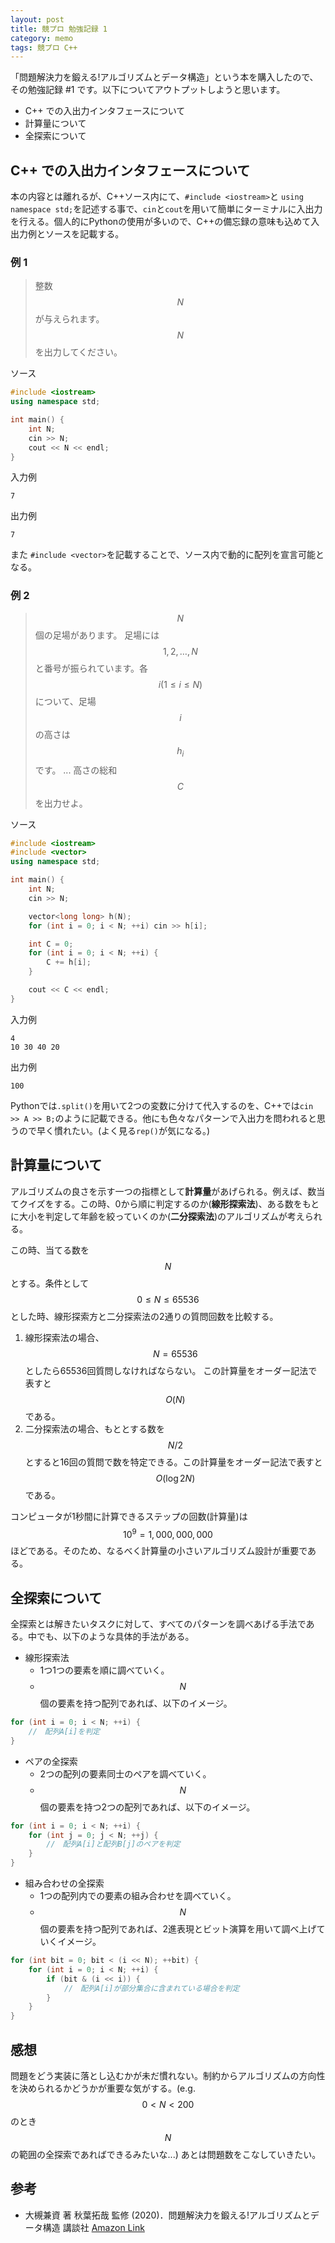 ```yaml
---
layout: post
title: 競プロ 勉強記録 1
category: memo
tags: 競プロ C++
---
```


「問題解決力を鍛える!アルゴリズムとデータ構造」という本を購入したので、その勉強記録 #1 です。以下についてアウトプットしようと思います。
* C++ での入出力インタフェースについて
* 計算量について
* 全探索について
<!--more-->

## C++ での入出力インタフェースについて

本の内容とは離れるが、C++ソース内にて、`#include <iostream>`と `using namespace std;`を記述する事で、`cin`と`cout`を用いて簡単にターミナルに入出力を行える。個人的にPythonの使用が多いので、C++の備忘録の意味も込めて入出力例とソースを記載する。

### 例 1
> 整数 $$ N $$ が与えられます。$$ N $$ を出力してください。

ソース
```cpp
#include <iostream>
using namespace std;

int main() {
    int N;
    cin >> N;
    cout << N << endl;
}

```
入力例
```
7
```

出力例
```
7
```

また `#include <vector>`を記載することで、ソース内で動的に配列を宣言可能となる。

### 例 2
> $$N$$ 個の足場があります。 足場には $$ 1,2,…,N $$ と番号が振られています。各 $$ i (1 \leq i \leq N) $$ について、足場 $$ i $$ の高さは $$ h_i $$ です。 ... 高さの総和 $$ C $$ を出力せよ。

ソース
```cpp
#include <iostream>
#include <vector>
using namespace std;

int main() {
    int N;
    cin >> N;

    vector<long long> h(N);
    for (int i = 0; i < N; ++i) cin >> h[i];

    int C = 0;
    for (int i = 0; i < N; ++i) {
        C += h[i];
    }

    cout << C << endl;    
}
```

入力例
```
4
10 30 40 20
```

出力例
```
100
```

Pythonでは`.split()`を用いて2つの変数に分けて代入するのを、C++では`cin >> A >> B;`のように記載できる。他にも色々なパターンで入出力を問われると思うので早く慣れたい。(よく見る`rep()`が気になる。)

## 計算量について

アルゴリズムの良さを示す一つの指標として**計算量**があげられる。例えば、数当てクイズをする。この時、0から順に判定するのか(**線形探索法**)、ある数をもとに大小を判定して年齢を絞っていくのか(**二分探索法**)のアルゴリズムが考えられる。

この時、当てる数を $$ N $$とする。条件として$$ 0 \leq N \leq 65536 $$とした時、線形探索方と二分探索法の2通りの質問回数を比較する。
1. 線形探索法の場合、$$ N = 65536 $$としたら65536回質問しなければならない。 この計算量をオーダー記法で表すと $$ O(N) $$ である。
2. 二分探索法の場合、もととする数を $$ N/2 $$とすると16回の質問で数を特定できる。この計算量をオーダー記法で表すと $$ O(\log{2} N) $$ である。

コンピュータが1秒間に計算できるステップの回数(計算量)は $$ 10^{9} = 1,000,000,000 $$ ほどである。そのため、なるべく計算量の小さいアルゴリズム設計が重要である。

## 全探索について

全探索とは解きたいタスクに対して、すべてのパターンを調べあげる手法である。中でも、以下のような具体的手法がある。
* 線形探索法
    * 1つ1つの要素を順に調べていく。
    * $$ N $$個の要素を持つ配列であれば、以下のイメージ。
    
```cpp
for (int i = 0; i < N; ++i) {
    //　配列A[i]を判定
}
```

* ペアの全探索
    * 2つの配列の要素同士のペアを調べていく。
    * $$ N $$個の要素を持つ2つの配列であれば、以下のイメージ。

```cpp
for (int i = 0; i < N; ++i) {
    for (int j = 0; j < N; ++j) {
        //　配列A[i]と配列B[j]のペアを判定
    }
}
```
* 組み合わせの全探索
    * 1つの配列内での要素の組み合わせを調べていく。
    * $$ N $$個の要素を持つ配列であれば、2進表現とビット演算を用いて調べ上げていくイメージ。

```cpp
for (int bit = 0; bit < (i << N); ++bit) {
    for (int i = 0; i < N; ++i) {
        if (bit & (i << i)) {
            //　配列A[i]が部分集合に含まれている場合を判定
        }
    }
}
```

## 感想

問題をどう実装に落とし込むかが未だ慣れない。制約からアルゴリズムの方向性を決められるかどうかが重要な気がする。(e.g. $$ 0 < N < 200 $$のとき$$ N $$の範囲の全探索であればできるみたいな...) あとは問題数をこなしていきたい。

## 参考
* 大槻兼資 著 秋葉拓哉 監修 (2020)．問題解決力を鍛える!アルゴリズムとデータ構造 講談社
[Amazon Link](https://www.amazon.co.jp/%E5%95%8F%E9%A1%8C%E8%A7%A3%E6%B1%BA%E5%8A%9B%E3%82%92%E9%8D%9B%E3%81%88%E3%82%8B-%E3%82%A2%E3%83%AB%E3%82%B4%E3%83%AA%E3%82%BA%E3%83%A0%E3%81%A8%E3%83%87%E3%83%BC%E3%82%BF%E6%A7%8B%E9%80%A0-KS%E6%83%85%E5%A0%B1%E7%A7%91%E5%AD%A6%E5%B0%82%E9%96%80%E6%9B%B8-%E5%A4%A7%E6%A7%BB-%E5%85%BC%E8%B3%87/dp/4065128447)
